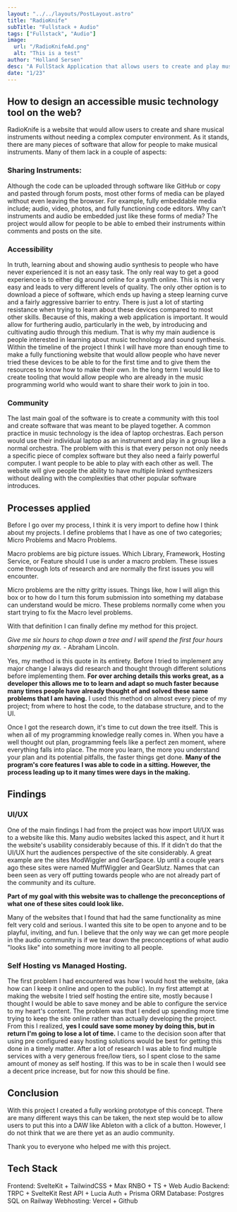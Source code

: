 ```yaml
---
layout: "../../layouts/PostLayout.astro"
title: "RadioKnife"
subTitle: "Fullstack + Audio"
tags: ["Fullstack", "Audio"]
image:
  url: "/RadioKnifeAd.png"
  alt: "This is a test"
author: "Holland Sersen"
desc: "A FullStack Application that allows users to create and play musical instruments all from the browser."
date: "1/23"
---
```


## How to design an accessible music technology tool on the web?

RadioKnife is a website that would allow users to create and share musical instruments without needing a complex computer environment. As it stands, there are many pieces of software that allow for people to make musical instruments. Many of them lack in a couple of aspects:

### Sharing Instruments:
Although the code can be uploaded through software like GitHub or copy and pasted through forum posts, most other forms of media can be played without even leaving the browser. For example, fully embeddable media include; audio, video, photos, and fully functioning code editors.  Why can't instruments and audio be embedded just like these forms of media? The project would allow for people to be able to embed their instruments within comments and posts on the site.

### Accessibility
In truth, learning about and showing audio synthesis to people who have never experienced it is not an easy task. The only real way to get a good experience is to either dig around online for a synth online. This is not very easy and leads to very different levels of quality. The only other option is to download a piece of software, which ends up having a steep learning curve and a fairly aggressive barrier to entry.
There is just a lot of starting resistance when trying to learn about these devices compared to most other skills.
Because of this, making a web application is important. It would allow for furthering audio, particularly in the web, by introducing and cultivating audio through this medium. That is why my main audience is people interested in learning about music technology and sound synthesis. Within the timeline of the project I think I will have more than enough time to make a fully functioning website that would allow people who have never tried these devices to be able to for the first time and to give them the resources to know how to make their own. In the long term I would like to create tooling that would allow people who are already in the music programming world who would want to share their work to join in too. 




### Community
The last main goal of the software is to create a community with this tool and create software that was meant to be played together. A common practice in music technology is the idea of laptop orchestras. Each person would use their individual laptop as an instrument and play in a group like a normal orchestra. The problem with this is that every person not only needs a specific piece of complex software but they also need a fairly powerful computer. 
I want people to be able to play with each other as well. The website will give people the ability to have multiple linked synthesizers without dealing with the complexities that other popular software introduces.


## Processes applied

Before I go over my process, I think it is very import to define how I think about my projects. I define problems that I have as one of two categories; Micro Problems and Macro Problems. 

Macro problems are big picture issues. Which Library, Framework, Hosting Service, or Feature should I use is under a macro problem. These issues come through lots of research and are normally the first issues you will encounter.

Micro problems are the nitty gritty issues. Things like, how I will align this box or to how do I turn this forum submission into something my database can understand would be micro. These problems normally come when you start trying to fix the Macro level problems. 

With that definition I can finally define my method for this project.

*Give me six hours to chop down a tree and I will spend the first four hours sharpening my ax.* - Abraham Lincoln. 

Yes, my method is this quote in its entirety. Before I tried to implement any major change I always did research and thought through different solutions before implementing them. **For over arching details this works great, as a developer this allows me to to learn and adapt so much faster because many times people have already thought of and solved these same problems that I am having.** I used this method on almost every piece of my project; from where to host the code, to the database structure, and to the UI. 

Once I got the research down, it's time to cut down the tree itself. This is when all of my programming knowledge really comes in. When you have a well thought out plan, programming feels like a perfect zen moment, where everything falls into place. The more you learn, the more you understand your plan and its potential pitfalls, the faster things get done. **Many of the program's core features I was able to code in a sitting. However, the process leading up to it many times were days in the making.** 


## Findings

### UI/UX
One of the main findings I had from the project was how import UI/UX was to a website like this. Many audio websites lacked this aspect, and it hurt it the website's usability considerably  because of this. If it didn't do that the UI/UX hurt the audiences perspective of the site considerably. A great example are the sites ModWiggler and GearSpace. Up until a couple years ago these sites were named MuffWiggler and GearSlutz. Names that can been seen as very off putting towards people who are not already part of the community and its culture. 

**Part of my goal with this website was to challenge the preconceptions of what one of these sites could look like.** 

 Many of the websites that I found that had the same functionality as mine felt very cold and serious. I wanted this site to be open to anyone and to be playful, inviting, and fun. I believe that the only way we can get more people in the audio community is if we tear down the preconceptions of what audio "looks like" into something more inviting to all people. 

### Self Hosting vs Managed Hosting. 
The first problem I had encountered was how I would host the website, (aka how can I keep it online and open to the public). In my first attempt at making the website I tried self hosting the entire site, mostly because I thought I would be able to save money and be able to configure the service to my heart's content. The problem was that I ended up spending more time trying to keep the site online rather than actually developing the project. From this I realized, **yes I could save some money by doing this, but in return I'm going to lose a lot of time.** I came to the decision soon after that using pre configured easy hosting solutions would be best for getting this  done in a timely matter. After a lot of research I was able to find multiple services with a very generous free/low tiers, so I spent close to the same amount of money as self hosting. If this was to be in scale then I would see a decent price increase, but for now this should be fine.

## Conclusion 
With this project I created a fully working prototype of this concept. There are many different ways this can be taken, the next step would be to allow users to put this into a DAW like Ableton with a click of a button. However, I do not think that we are there yet as an audio community. 

Thank you to everyone who helped me with this project. 


## Tech Stack
Frontend: SvelteKit + TailwindCSS + Max RNBO + TS + Web Audio
Backend: TRPC + SvelteKit Rest API + Lucia Auth + Prisma ORM
Database: Postgres SQL on Railway 
Webhosting: Vercel + Github 